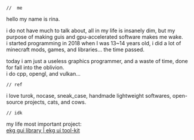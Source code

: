 `//  me`

hello my name is rina.

i do not have much to talk about, all in my life is insanely dim, but my purpose of making guis and gpu-accelerated software makes me wake.  
i started programming in 2018 when I was 13~14 years old, i did a lot of minecraft mods, games, and libraries... the time passed.

today i am just a useless graphics programmer, and a waste of time, done for fall into the oblivion.  
i do cpp, opengl, and vulkan...

`// ref`

i love turok, nocase, sneak_case, handmade lightweight softwares, open-source projects, cats, and cows.

`// idk`

my life most important project:  
[ekg gui library | ekg ui tool-kit](https://github.com/vokegpu/ekg-ui-library)
